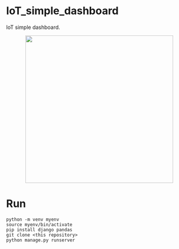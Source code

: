 # IoT_simple_dashboard
IoT simple dashboard.

<center>
  <img src="https://github.com/mac999/IoT_simple_dashboard/blob/main/Animation.gif" height=400/>
</center>

# Run
```
python -m venv myenv
source myenv/bin/activate  
pip install django pandas
git clone <this repository>
python manage.py runserver
```
